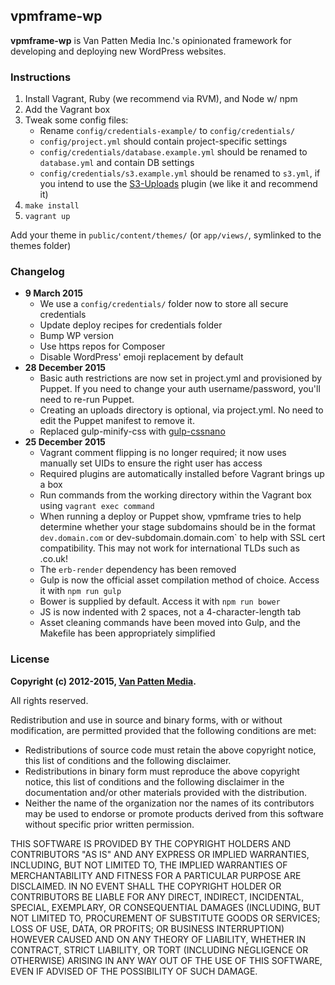 ## vpmframe-wp

**vpmframe-wp** is Van Patten Media Inc.'s opinionated framework for developing and deploying new WordPress websites.

### Instructions

1. Install Vagrant, Ruby (we recommend via RVM), and Node w/ npm
2. Add the Vagrant box
3. Tweak some config files:
    + Rename `config/credentials-example/` to `config/credentials/`
    + `config/project.yml` should contain project-specific settings
    + `config/credentials/database.example.yml` should be renamed to `database.yml` and contain DB settings
    + `config/credentials/s3.example.yml` should be renamed to `s3.yml`, if you intend to use the [S3-Uploads](https://github.com/humanmade/S3-Uploads) plugin (we like it and recommend it)
4. `make install`
5. `vagrant up`

Add your theme in `public/content/themes/` (or `app/views/`, symlinked to the themes folder)

### Changelog

*   **9 March 2015**
    *   We use a `config/credentials/` folder now to store all secure credentials
    *   Update deploy recipes for credentials folder
    *   Bump WP version
    *   Use https repos for Composer
    *   Disable WordPress' emoji replacement by default
*   **28 December 2015**
    *   Basic auth restrictions are now set in project.yml and provisioned by Puppet. If you need to change your auth username/password, you'll need to re-run Puppet.
    *   Creating an uploads directory is optional, via project.yml. No need to edit the Puppet manifest to remove it.
    *   Replaced gulp-minify-css with [gulp-cssnano](https://github.com/ben-eb/gulp-cssnano)
*   **25 December 2015**
    *   Vagrant comment flipping is no longer required; it now uses manually set UIDs to ensure the right user has access
    *   Required plugins are automatically installed before Vagrant brings up a box
    *   Run commands from the working directory within the Vagrant box using `vagrant exec command`
    *   When running a deploy or Puppet show, vpmframe tries to help determine whether your stage subdomains should be in the format `dev.domain.com` or dev-subdomain.domain.com` to help with SSL cert compatibility. This may not work for international TLDs such as .co.uk!
    *   The `erb-render` dependency has been removed
    *   Gulp is now the official asset compilation method of choice. Access it with `npm run gulp`
    *   Bower is supplied by default. Access it with `npm run bower`
    *   JS is now indented with 2 spaces, not a 4-character-length tab
    *   Asset cleaning commands have been moved into Gulp, and the Makefile has been appropriately simplified

### License

**Copyright (c) 2012-2015, [Van Patten Media](http://www.vanpattenmedia.com/).**

All rights reserved.

Redistribution and use in source and binary forms, with or without modification, are permitted provided that the following conditions are met:

*   Redistributions of source code must retain the above copyright notice, this list of conditions and the following disclaimer.
*   Redistributions in binary form must reproduce the above copyright notice, this list of conditions and the following disclaimer in the documentation and/or other materials provided with the distribution.
*   Neither the name of the organization nor the names of its contributors may be used to endorse or promote products derived from this software without specific prior written permission.

THIS SOFTWARE IS PROVIDED BY THE COPYRIGHT HOLDERS AND CONTRIBUTORS "AS IS" AND ANY EXPRESS OR IMPLIED WARRANTIES, INCLUDING, BUT NOT LIMITED TO, THE IMPLIED WARRANTIES OF MERCHANTABILITY AND FITNESS FOR A PARTICULAR PURPOSE ARE DISCLAIMED. IN NO EVENT SHALL THE COPYRIGHT HOLDER OR CONTRIBUTORS BE LIABLE FOR ANY DIRECT, INDIRECT, INCIDENTAL, SPECIAL, EXEMPLARY, OR CONSEQUENTIAL DAMAGES (INCLUDING, BUT NOT LIMITED TO, PROCUREMENT OF SUBSTITUTE GOODS OR SERVICES; LOSS OF USE, DATA, OR PROFITS; OR BUSINESS INTERRUPTION) HOWEVER CAUSED AND ON ANY THEORY OF LIABILITY, WHETHER IN CONTRACT, STRICT LIABILITY, OR TORT (INCLUDING NEGLIGENCE OR OTHERWISE) ARISING IN ANY WAY OUT OF THE USE OF THIS SOFTWARE, EVEN IF ADVISED OF THE POSSIBILITY OF SUCH DAMAGE.
